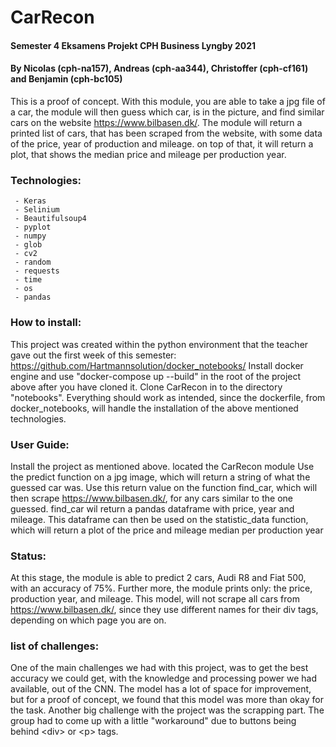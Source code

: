 
# CarRecon
#### Semester 4 Eksamens Projekt CPH Business Lyngby 2021
#### By Nicolas (cph-na157), Andreas (cph-aa344), Christoffer (cph-cf161) and Benjamin (cph-bc105)
This is a proof of concept. With this module, you are able to take a jpg file of a car, the module will then guess which car, is in the picture, and find similar cars on the website https://www.bilbasen.dk/. The module will return a printed list of cars, that has been scraped from the website, with some data of the price, year of production and mileage. on top of that, it will return a plot, that shows the median price and mileage per production year.

### Technologies:
	 - Keras
	 - Selinium
	 - Beautifulsoup4
	 - pyplot
	 - numpy
	 - glob
	 - cv2
	 - random
	 - requests
	 - time
	 - os
	 - pandas

### How to install:
This project was created within the python environment that the teacher gave out the first week of this semester:
https://github.com/Hartmannsolution/docker_notebooks/
Install docker engine and use "docker-compose up --build"  in the root of the project above after you have cloned it.
Clone CarRecon in to the directory "notebooks". Everything should work as intended, since the dockerfile, from docker_notebooks, will handle the installation of the above mentioned technologies.

### User Guide:
Install the project as mentioned above.
located the CarRecon module 
Use the predict function on a jpg image, which will return a string of what the guessed car was. Use this return value on the function find_car, which will then scrape https://www.bilbasen.dk/, for any cars similar to the one guessed. find_car wil return a pandas dataframe with price, year and mileage. This dataframe can then be used on the statistic_data function, which will return a plot of the price and mileage median per production year


### Status:
At this stage, the module is able to predict 2 cars, Audi R8 and Fiat 500, with an accuracy of 75%. Further more, the module prints only: the price, production year, and mileage. This model, will not scrape all cars from https://www.bilbasen.dk/, since they use different names for their div tags, depending on which page you are on.

### list of challenges:
One of the main challenges we had with this project, was to get the best accuracy we could get, with the knowledge and processing power we had available, out of the CNN. The model has a lot of space for improvement, but for a proof of concept, we found that this model was more than okay for the task.
Another big challenge with the project was the scrapping part. The group had to come up with a little "workaround" due to buttons being behind \<div\> or \<p\> tags.




